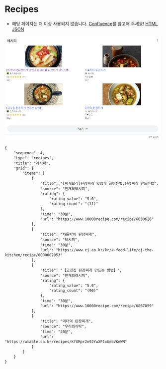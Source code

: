 # Recipes
- 해당 페이지는 더 이상 사용되지 않습니다. [Confluence](https://ascentkorea.atlassian.net/wiki/spaces/CJHZ/pages/397606925/Features)를 참고해 주세요!
[HTML](https://ascentkorea-docs.github.io/mobile/features/recipes/sample.html) [JSON](https://ascentkorea-docs.github.io/mobile/features/recipes/sample.json)

![](../../.gitbook/assets/recipes.png)

```
{
    "sequence": 4,
    "type": "recipes",
    "title": "레시피",
    "grid": {
        "items": [
            {
                "title": "[찌개요리]된장찌개 맛있게 끓이는법,된장찌개 만드는법",
                "source": "만개의레시피",
                "rating": {
                    "rating_value": "5.0",
                    "rating_count": "(11)"
                },
                "time": "30분",
                "url": "https://www.10000recipe.com/recipe/6850626"
            },
            {
                "title": "차돌박이 된장찌개",
                "source": "레시피",
                "time": "30분",
                "url": "https://www.cj.co.kr/kr/k-food-life/cj-the-kitchen/recipe/0000002053"
            },
            {
                "title": "【고깃집 된장찌개 만드는 방법】",
                "source": "만개의레시피",
                "rating": {
                    "rating_value": "5.0",
                    "rating_count": "(90)"
                },
                "time": "30분",
                "url": "https://www.10000recipe.com/recipe/6867859"
            },
            {
                "title": "미더덕 된장찌개",
                "source": "우리의식탁",
                "time": "20분",
                "url": "https://wtable.co.kr/recipes/KfUMpr2n92YwXP1xGebVKeWN"
            }
        ]
    }
}
```